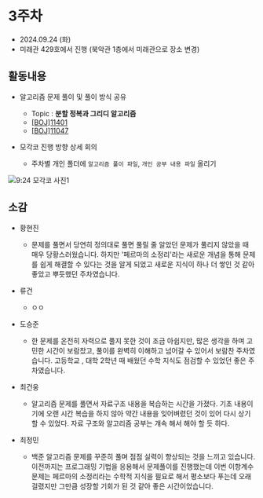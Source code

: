 # 3주차
- 2024.09.24 (화)
- 미래관 429호에서 진행 (북악관 1층에서 미래관으로 장소 변경)

## 활동내용
- 알고리즘 문제 풀이 및 풀이 방식 공유
  - Topic : **분할 정복과 그리디 알고리즘**
  - [[BOJ]11401](https://www.acmicpc.net/problem/11401)
  - [[BOJ]11047](https://www.acmicpc.net/problem/11047)
    
- 모각코 진행 방향 상세 회의
  - 주차별 개인 폴더에 `알고리즘 풀이 파일`, `개인 공부 내용 파일` 올리기
 
![9:24 모각코 사진1](https://github.com/user-attachments/assets/9dac3fe9-6577-4a72-8c77-167815d17e39)


## 소감
- 황현진
  - 문제를 풀면서 당연히 정의대로 풀면 풀릴 줄 알았던 문제가 풀리지 않았을 때 매우 당황스러웠습니다. 하지만 '페르마의 소정리'라는 새로운 개념을 통해 문제를 쉽게 해결할 수 있다는 것을 알게 되었고 새로운 지식이 하나 더 쌓인 것 같아 좋았고 뿌듯했던 주차였습니다.
 
- 류건
  - ㅇㅇ

- 도승준
  - 한 문제를 온전히 자력으로 풀지 못한 것이 조금 아쉽지만, 많은 생각을 하며 고민한 시간이 보람찼고, 풀이를 완벽히 이해하고 넘어갈 수 있어서 보람찬 주차였습니다. 고등학교 , 대학 2학년 때 배웠던 수학 지식도 점검할 수 있었던 좋은 주차였습니다.

- 최건웅
  - 알고리즘 문제를 풀면서 자료구조 내용을 복습하는 시간을 가졌다. 기초 내용이기에 오랜 시간 복습을 하지 않아 약간 내용을 잊어벼렸던 것이 있어 다시 상기 할 수 있었다. 자료 구조와 알고리즘 공부는 걔속 해서 해야 할 듯 하다. 
  
- 최정민
  - 백준 알고리즘 문제를 꾸준히 풀며 점점 실력이 향상되는 것을 느끼고 있습니다. 이전까지는 프로그래밍 기법을 응용해서 문제풀이를 진행했는데 이번 이항계수 문제는 페르마의 소정리라는 수학적 지식을 필요로 해서 평소보다 푸는데 오래 걸렸지만 그만큼 성장할 기회가 된 것 같아 좋은 시간이었습니다. 
